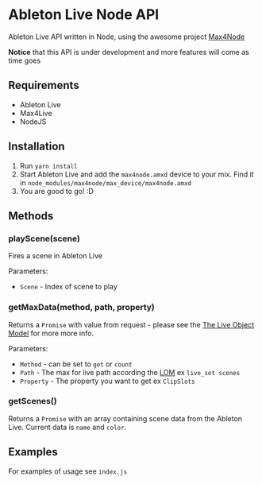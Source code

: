# Ableton Live Node API

Ableton Live API written in Node, using the awesome project [Max4Node](https://github.com/alpacaaa/max4node)

**Notice** that this API is under development and more features will come as time goes

## Requirements

- Ableton Live
- Max4Live
- NodeJS

## Installation

1. Run `yarn install`
2. Start Ableton Live and add the `max4node.amxd` device to your mix. Find it in `node_modules/max4node/max_device/max4node.amxd`
3. You are good to go! :D

## Methods

### playScene(scene)

Fires a scene in Ableton Live

Parameters:

- `Scene` - Index of scene to play 

### getMaxData(method, path, property)

Returns a `Promise` with value from request - please see the [The Live Object Model](https://docs.cycling74.com/max7/vignettes/live_object_model) for more more info.

Parameters:

- `Method` - can be set to `get` or `count`
- `Path` - The max for live path according the [LOM](https://docs.cycling74.com/max7/vignettes/live_object_model) ex `live_set scenes`
- `Property` - The property you want to get ex `ClipSlots`

### getScenes()

Returns a `Promise` with an array containing scene data from the Ableton Live.
Current data is `name` and `color`. 

## Examples

For examples of usage see `index.js`